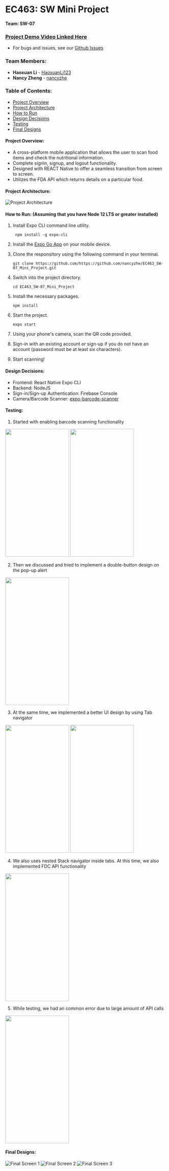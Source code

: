 # EC463: SW Mini Project
**Team: SW-07**

### [Project Demo Video Linked Here](https://youtu.be/Z3gRVXhhZWk) ###
* For bugs and issues, see our [Github Issues](https://github.com/nancyzhe/EC463_SW-07_Mini_Project/issues)

### Team Members:
* **Haoxuan Li** - [HaoxuanLi123](https://github.com/HaoxuanLi123)
* **Nancy Zheng** - [nancyzhe](https://github.com/nancyzhe)

### Table of Contents:

* [Project Overview](#projectoverview)
* [Project Architecture](projectarchitecture)
* [How to Run](#how_to_run)
* [Design Decisions](#design_decisions)
* [Testing](#testing)
* [Final Designs](#final_designs)


<a name="projectoverview"></a> 
#### Project Overview: ####
* A cross-platform mobile application that allows the user to scan food items and check the nutritional information. 
* Complete signin, signup, and logout functionality.
* Designed with REACT Native to offer a seamless transition from screen to screen.
* Utilizes the FDA API which returns details on a particular food.

<a name="projectarchitecture"></a> 
#### Project Architecture: ####
![Project Architecture](https://github.com/nancyzhe/EC463_SW-07_Mini_Project/blob/main/images/barcode%20app%20structure.png)

                                                                                                                                  
<a name="how_to_run"></a> 
#### How to Run: (Assuming that you have Node 12 LTS or greater installed) ####

1. Install Expo CLI command line utility. 
    ```
     npm install -g expo-cli
    ```
2. Install the [Expo Go App](https://expo.dev/client) on your mobile device.

2. Clone the responsitory using the following command in your terminal.
    ```
    git clone https://github.com/https://github.com/nancyzhe/EC463_SW-07_Mini_Project.git
    ```
3. Switch into the project directory.
    ```
    cd EC463_SW-07_Mini_Project
    ```
4. Install the necessary packages.
    ```
    npm install
    ```
5. Start the project.
    ```
    expo start
    ```
6. Using your phone's camera, scan the QR code provided.

7. Sign-in with an existing account *or* sign-up if you do not have an account (password must be at least six characters).

8. Start scanning!

<a name="design_decisions"></a> 
#### Design Decisions: ####
* Frontend: React Native Expo CLI
* Backend: NodeJS
* Sign-in/Sign-up Authentication: Firebase Console
* Camera/Barcode Scanner: [expo-barcode-scanner](https://docs.expo.dev/versions/latest/sdk/bar-code-scanner/)


<a name="testing"></a> 
#### Testing: ####
1. Started with enabling barcode scanning functionality
<p float="left">
<img src="https://github.com/nancyzhe/EC463_SW-07_Mini_Project/blob/main/images/camera_test.JPG" width="200" height="400">
<img src="https://github.com/nancyzhe/EC463_SW-07_Mini_Project/blob/main/images/camera2.JPG" width="200" height="400">
</p>

2. Then we discussed and tried to implement a double-button design on the pop-up alert
<img src="https://github.com/nancyzhe/EC463_SW-07_Mini_Project/blob/main/images/double_button_test.JPG" width="200" height="400">

3. At the same time, we implemented a better UI design by using Tab navigator
<p float="left">
<img src="https://github.com/nancyzhe/EC463_SW-07_Mini_Project/blob/main/images/Stack1.PNG" width="200" height="400">
<img src="https://github.com/nancyzhe/EC463_SW-07_Mini_Project/blob/main/images/Stack2.PNG" width="200" height="400">
</p>

4. We also uses nested Stack navigator inside tabs. At this time, we also implemented FDC API functionality
<img src="https://github.com/nancyzhe/EC463_SW-07_Mini_Project/blob/main/images/FDC_API.PNG" width="200" height="400">

5. While testing, we had an common error due to large amount of API calls
<img src="https://github.com/nancyzhe/EC463_SW-07_Mini_Project/blob/main/images/unknown_error.PNG" width="200" height="400">

<a name="final_designs"></a> 
#### Final Designs: ####
![Final Screen 1](https://github.com/nancyzhe/EC463_SW-07_Mini_Project/blob/main/images/final-screen1.png)
![Final Screen 2](https://github.com/nancyzhe/EC463_SW-07_Mini_Project/blob/main/images/final-screen2.png)
![Final Screen 3](https://github.com/nancyzhe/EC463_SW-07_Mini_Project/blob/main/images/final-screen3.png)                       
                                                                                                                     
                                                                                                                           
           
